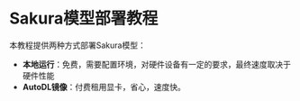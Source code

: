 # Sakura模型部署教程

本教程提供两种方式部署Sakura模型：

- **本地运行**：免费，需要配置环境，对硬件设备有一定的要求，最终速度取决于硬件性能
- **AutoDL镜像**：付费租用显卡，省心，速度快。
